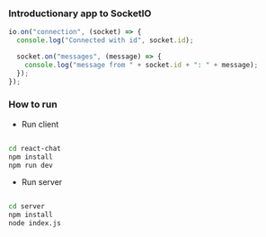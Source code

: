 ### Introductionary app to SocketIO

```javascript
io.on("connection", (socket) => {
  console.log("Connected with id", socket.id);

  socket.on("messages", (message) => {
    console.log("message from " + socket.id + ": " + message);
  });
});
```

### How to run

- Run client

```bash

cd react-chat
npm install
npm run dev

```

- Run server

```bash

cd server
npm install
node index.js

```
